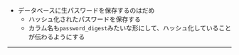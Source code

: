 - データベースに生パスワードを保存するのはだめ
  - ハッシュ化されたパスワードを保存する
  - カラム名も`password_digest`みたいな形にして、ハッシュ化していることが伝わるようにする
****
